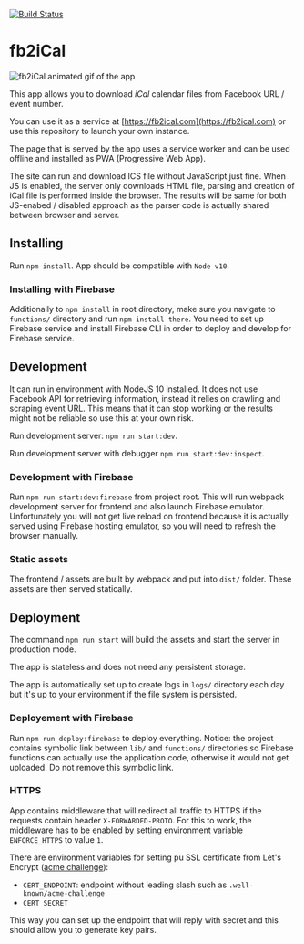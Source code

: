 [![Build Status](https://travis-ci.com/comatory/fb2iCal.svg?branch=master)](https://travis-ci.com/comatory/fb2iCal)

# fb2iCal

![fb2iCal animated gif of the app](./docs/app-preview.gif)

This app allows you to download *iCal* calendar files from Facebook URL / event number.

You can use it as a service at [https://fb2ical.com](https://fb2ical.com) or use this repository to launch your own instance.

The page that is served by the app uses a service worker and can be used offline and installed as PWA (Progressive Web App).

The site can run and download ICS file without JavaScript just fine. When JS is enabled, the server only downloads HTML file, parsing and creation of iCal file is performed inside the browser. The results will be same for both JS-enabed / disabled approach as the parser code is actually shared between browser and server.

## Installing

Run `npm install`. App should be compatible with `Node v10`.

### Installing with Firebase

Additionally to `npm install` in root directory, make sure you navigate to `functions/` directory and run `npm install there`. You need to set up Firebase service and install Firebase CLI in order to deploy and develop for Firebase service.

## Development

It can run in environment with NodeJS 10 installed. It does not use Facebook API for retrieving information, instead it relies on crawling and scraping event URL. This means that it can stop working or the results might not be reliable so use this at your own risk.

Run development server: `npm run start:dev`.

Run development server with debugger `npm run start:dev:inspect`.

### Development with Firebase

Run `npm run start:dev:firebase` from project root. This will run webpack development server for frontend and also launch Firebase emulator. Unfortunately you will not get live reload on frontend because it is actually served using Firebase hosting emulator, so you will need to refresh the browser manually.

### Static assets

The frontend / assets are built by webpack and put into `dist/` folder. These assets are then served statically.

## Deployment

The command `npm run start` will build the assets and start the server in production mode. 

The app is stateless and does not need any persistent storage.

The app is automatically set up to create logs in `logs/` directory each day but it's up to your environment if the file system is persisted.

### Deployement with Firebase

Run `npm run deploy:firebase` to deploy everything. Notice: the project contains symbolic link between `lib/` and `functions/` directories so Firebase functions can actually use the application code, otherwise it would not get uploaded. Do not remove this symbolic link.

### HTTPS

App contains middleware that will redirect all traffic to HTTPS if the requests contain header `X-FORWARDED-PROTO`. For this to work, the middleware has to be enabled by setting environment variable `ENFORCE_HTTPS` to value `1`.

There are environment variables for setting pu SSL certificate from Let's Encrypt ([acme challenge](https://letsencrypt.org/docs/challenge-types/)):

* `CERT_ENDPOINT`: endpoint without leading slash such as `.well-known/acme-challenge`
* `CERT_SECRET`

This way you can set up the endpoint that will reply with secret and this should allow you to generate key pairs.

